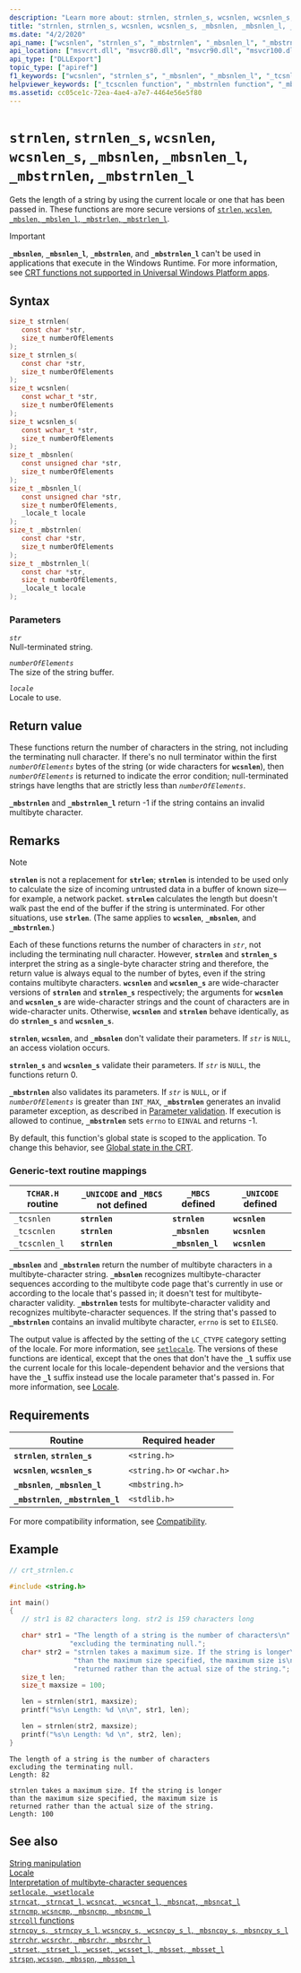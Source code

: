 ```yaml
---
description: "Learn more about: strnlen, strnlen_s, wcsnlen, wcsnlen_s, _mbsnlen, _mbsnlen_l, _mbstrnlen, _mbstrnlen_l"
title: "strnlen, strnlen_s, wcsnlen, wcsnlen_s, _mbsnlen, _mbsnlen_l, _mbstrnlen, _mbstrnlen_l"
ms.date: "4/2/2020"
api_name: ["wcsnlen", "strnlen_s", "_mbstrnlen", "_mbsnlen_l", "_mbstrnlen_l", "strnlen", "wcsnlen_s", "_mbsnlen", "_o__mbsnlen", "_o__mbsnlen_l", "_o__mbstrnlen", "_o__mbstrnlen_l"]
api_location: ["msvcrt.dll", "msvcr80.dll", "msvcr90.dll", "msvcr100.dll", "msvcr100_clr0400.dll", "msvcr110.dll", "msvcr110_clr0400.dll", "msvcr120.dll", "msvcr120_clr0400.dll", "ucrtbase.dll", "api-ms-win-crt-multibyte-l1-1-0.dll", "api-ms-win-crt-string-l1-1-0.dll", "ntoskrnl.exe", "api-ms-win-crt-private-l1-1-0.dll"]
api_type: ["DLLExport"]
topic_type: ["apiref"]
f1_keywords: ["wcsnlen", "strnlen_s", "_mbsnlen", "_mbsnlen_l", "_tcsnlen", "_tcscnlen", "_mbstrnlen_l", "wcsnlen_s", "_mbstrnlen", "strnlen", "_tcscnlen_l"]
helpviewer_keywords: ["_tcscnlen function", "_mbstrnlen function", "_mbsnlen_l function", "lengths, strings", "mbstrnlen function", "mbsnlen_l function", "_mbstrnlen_l function", "_tcscnlen_l function", "wcsnlen_l function", "_tcsnlen function", "_mbsnlen function", "strnlen function", "mbsnlen function", "wcsnlen_s function", "strnlen_s function", "mbstrnlen_l function", "wcsnlen function", "string length", "strnlen_l function"]
ms.assetid: cc05ce1c-72ea-4ae4-a7e7-4464e56e5f80
---
```

# `strnlen`, `strnlen_s`, `wcsnlen`, `wcsnlen_s`, `_mbsnlen`, `_mbsnlen_l`, `_mbstrnlen`, `_mbstrnlen_l`

Gets the length of a string by using the current locale or one that has been passed in. These functions are more secure versions of [`strlen`, `wcslen`, `_mbslen`, `_mbslen_l`, `_mbstrlen`, `_mbstrlen_l`](strlen-wcslen-mbslen-mbslen-l-mbstrlen-mbstrlen-l.md).

> [!IMPORTANT]
> **`_mbsnlen`**, **`_mbsnlen_l`**, **`_mbstrnlen`**, and **`_mbstrnlen_l`** can't be used in applications that execute in the Windows Runtime. For more information, see [CRT functions not supported in Universal Windows Platform apps](../../cppcx/crt-functions-not-supported-in-universal-windows-platform-apps.md).

## Syntax

```C
size_t strnlen(
   const char *str,
   size_t numberOfElements
);
size_t strnlen_s(
   const char *str,
   size_t numberOfElements
);
size_t wcsnlen(
   const wchar_t *str,
   size_t numberOfElements
);
size_t wcsnlen_s(
   const wchar_t *str,
   size_t numberOfElements
);
size_t _mbsnlen(
   const unsigned char *str,
   size_t numberOfElements
);
size_t _mbsnlen_l(
   const unsigned char *str,
   size_t numberOfElements,
   _locale_t locale
);
size_t _mbstrnlen(
   const char *str,
   size_t numberOfElements
);
size_t _mbstrnlen_l(
   const char *str,
   size_t numberOfElements,
   _locale_t locale
);
```

### Parameters

*`str`*\
Null-terminated string.

*`numberOfElements`*\
The size of the string buffer.

*`locale`*\
Locale to use.

## Return value

These functions return the number of characters in the string, not including the terminating null character. If there's no null terminator within the first *`numberOfElements`* bytes of the string (or wide characters for **`wcsnlen`**), then *`numberOfElements`* is returned to indicate the error condition; null-terminated strings have lengths that are strictly less than *`numberOfElements`*.

**`_mbstrnlen`** and **`_mbstrnlen_l`** return -1 if the string contains an invalid multibyte character.

## Remarks

> [!NOTE]
> **`strnlen`** is not a replacement for **`strlen`**; **`strnlen`** is intended to be used only to calculate the size of incoming untrusted data in a buffer of known size—for example, a network packet. **`strnlen`** calculates the length but doesn't walk past the end of the buffer if the string is unterminated. For other situations, use **`strlen`**. (The same applies to **`wcsnlen`**, **`_mbsnlen`**, and **`_mbstrnlen`**.)

Each of these functions returns the number of characters in *`str`*, not including the terminating null character. However, **`strnlen`** and **`strnlen_s`** interpret the string as a single-byte character string and therefore, the return value is always equal to the number of bytes, even if the string contains multibyte characters. **`wcsnlen`** and **`wcsnlen_s`** are wide-character versions of **`strnlen`** and **`strnlen_s`** respectively; the arguments for **`wcsnlen`** and **`wcsnlen_s`** are wide-character strings and the count of characters are in wide-character units. Otherwise, **`wcsnlen`** and **`strnlen`** behave identically, as do **`strnlen_s`** and **`wcsnlen_s`**.

**`strnlen`**, **`wcsnlen`**, and **`_mbsnlen`** don't validate their parameters. If *`str`* is `NULL`, an access violation occurs.

**`strnlen_s`** and **`wcsnlen_s`** validate their parameters. If *`str`* is `NULL`, the functions return 0.

**`_mbstrnlen`** also validates its parameters. If *`str`* is `NULL`, or if *`numberOfElements`* is greater than `INT_MAX`, **`_mbstrnlen`** generates an invalid parameter exception, as described in [Parameter validation](../parameter-validation.md). If execution is allowed to continue, **`_mbstrnlen`** sets `errno` to `EINVAL` and returns -1.

By default, this function's global state is scoped to the application. To change this behavior, see [Global state in the CRT](../global-state.md).

### Generic-text routine mappings

| `TCHAR.H` routine | `_UNICODE` and `_MBCS` not defined | `_MBCS` defined | `_UNICODE` defined |
|---|---|---|---|
| `_tcsnlen` | **`strnlen`** | **`strnlen`** | **`wcsnlen`** |
| `_tcscnlen` | **`strnlen`** | **`_mbsnlen`** | **`wcsnlen`** |
| `_tcscnlen_l` | **`strnlen`** | **`_mbsnlen_l`** | **`wcsnlen`** |

**`_mbsnlen`** and **`_mbstrnlen`** return the number of multibyte characters in a multibyte-character string. **`_mbsnlen`** recognizes multibyte-character sequences according to the multibyte code page that's currently in use or according to the locale that's passed in; it doesn't test for multibyte-character validity. **`_mbstrnlen`** tests for multibyte-character validity and recognizes multibyte-character sequences. If the string that's passed to **`_mbstrnlen`** contains an invalid multibyte character, `errno` is set to `EILSEQ`.

The output value is affected by the setting of the `LC_CTYPE` category setting of the locale. For more information, see [`setlocale`](setlocale-wsetlocale.md). The versions of these functions are identical, except that the ones that don't have the **`_l`** suffix use the current locale for this locale-dependent behavior and the versions that have the **`_l`** suffix instead use the locale parameter that's passed in. For more information, see [Locale](../locale.md).

## Requirements

| Routine | Required header |
|---|---|
| **`strnlen`**, **`strnlen_s`** | `<string.h>` |
| **`wcsnlen`**, **`wcsnlen_s`** | `<string.h>` or `<wchar.h>` |
| **`_mbsnlen`**, **`_mbsnlen_l`** | `<mbstring.h>` |
| **`_mbstrnlen`**, **`_mbstrnlen_l`** | `<stdlib.h>` |

For more compatibility information, see [Compatibility](../compatibility.md).

## Example

```C
// crt_strnlen.c

#include <string.h>

int main()
{
   // str1 is 82 characters long. str2 is 159 characters long

   char* str1 = "The length of a string is the number of characters\n"
               "excluding the terminating null.";
   char* str2 = "strnlen takes a maximum size. If the string is longer\n"
                "than the maximum size specified, the maximum size is\n"
                "returned rather than the actual size of the string.";
   size_t len;
   size_t maxsize = 100;

   len = strnlen(str1, maxsize);
   printf("%s\n Length: %d \n\n", str1, len);

   len = strnlen(str2, maxsize);
   printf("%s\n Length: %d \n", str2, len);
}
```

```Output
The length of a string is the number of characters
excluding the terminating null.
Length: 82

strnlen takes a maximum size. If the string is longer
than the maximum size specified, the maximum size is
returned rather than the actual size of the string.
Length: 100
```

## See also

[String manipulation](../string-manipulation-crt.md)\
[Locale](../locale.md)\
[Interpretation of multibyte-character sequences](../interpretation-of-multibyte-character-sequences.md)\
[`setlocale`, `_wsetlocale`](setlocale-wsetlocale.md)\
[`strncat`, `_strncat_l`, `wcsncat`, `_wcsncat_l`, `_mbsncat`, `_mbsncat_l`](strncat-strncat-l-wcsncat-wcsncat-l-mbsncat-mbsncat-l.md)\
[`strncmp`, `wcsncmp`, `_mbsncmp`, `_mbsncmp_l`](strncmp-wcsncmp-mbsncmp-mbsncmp-l.md)\
[`strcoll` functions](../strcoll-functions.md)\
[`strncpy_s`, `_strncpy_s_l`, `wcsncpy_s`, `_wcsncpy_s_l`, `_mbsncpy_s`, `_mbsncpy_s_l`](strncpy-s-strncpy-s-l-wcsncpy-s-wcsncpy-s-l-mbsncpy-s-mbsncpy-s-l.md)\
[`strrchr`, `wcsrchr`, `_mbsrchr`, `_mbsrchr_l`](strrchr-wcsrchr-mbsrchr-mbsrchr-l.md)\
[`_strset`, `_strset_l`, `_wcsset`, `_wcsset_l`, `_mbsset`, `_mbsset_l`](strset-strset-l-wcsset-wcsset-l-mbsset-mbsset-l.md)\
[`strspn`, `wcsspn`, `_mbsspn`, `_mbsspn_l`](strspn-wcsspn-mbsspn-mbsspn-l.md)
